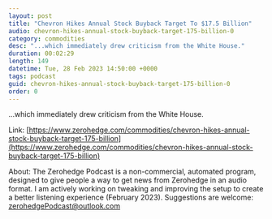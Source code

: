 ```yaml
---
layout: post
title: "Chevron Hikes Annual Stock Buyback Target To $17.5 Billion"
audio: chevron-hikes-annual-stock-buyback-target-175-billion-0
category: commodities
desc: "...which immediately drew criticism from the White House."
duration: 00:02:29
length: 149
datetime: Tue, 28 Feb 2023 14:50:00 +0000
tags: podcast
guid: chevron-hikes-annual-stock-buyback-target-175-billion-0
order: 0
---
```

...which immediately drew criticism from the White House.

Link: [https://www.zerohedge.com/commodities/chevron-hikes-annual-stock-buyback-target-175-billion](https://www.zerohedge.com/commodities/chevron-hikes-annual-stock-buyback-target-175-billion)

About: The Zerohedge Podcast is a non-commercial, automated program, designed to give people a way to get news from Zerohedge in an audio format.  I am actively working on tweaking and improving the setup to create a better listening experience (February 2023).  Suggestions are welcome: [zerohedgePodcast@outlook.com](mailto:zerohedgePodcast@outlook.com)